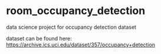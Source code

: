 # room_occupancy_detection
data science project for occupancy detection dataset 

dataset can be found here: https://archive.ics.uci.edu/dataset/357/occupancy+detection
